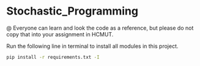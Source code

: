 # Stochastic_Programming
@ Everyone can learn and look the code as a reference, but please do not copy that into your assignment in HCMUT.

Run the following line in terminal to install all modules in this project.

```sh
pip install -r requirements.txt -I
```
